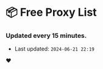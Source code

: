 # :package: Free Proxy List
### Updated every 15 minutes.

- Last updated: `2024-06-21 22:19`

:heart:
